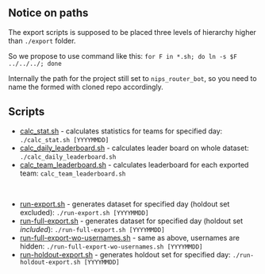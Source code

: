 ## Notice on paths
The export scripts is supposed to be placed three levels of hierarchy higher than ```./export``` folder. 

So we propose to use command like this: ```for F in *.sh; do ln -s $F ../../../; done``` 

Internally the path for the project still set to ```nips_router_bot```, so you need to name the formed with cloned repo accordingly. 

## Scripts
* [calc_stat.sh](calc_stat.sh) - calculates statistics for teams for specified day: ```./calc_stat.sh [YYYYMMDD]```
* [calc_daily_leaderboard.sh](calc_daily_leaderboard.sh) - calculates leader board on whole dataset: ```./calc_daily_leaderboard.sh```
* [calc_team_leaderboard.sh](calc_team_leaderboard.sh) - calculates leaderboard for each exported team: ```calc_team_leaderboard.sh```

</br>

* [run-export.sh](run-export.sh) - generates dataset for specified day (holdout set excluded): ```./run-export.sh [YYYYMMDD]```
* [run-full-export.sh](run-full-export.sh) - generates dataset for specified day (holdout set _included_): ```./run-full-export.sh [YYYYMMDD]```
* [run-full-export-wo-usernames.sh](./run-full-export-wo-usernames.sh) - same as above, usernames are hidden: ```./run-full-export-wo-usernames.sh [YYYYMMDD]```
* [run-holdout-export.sh](run-holdout-export.sh) - generates holdout set for specified day: ```./run-holdout-export.sh [YYYYMMDD]```

